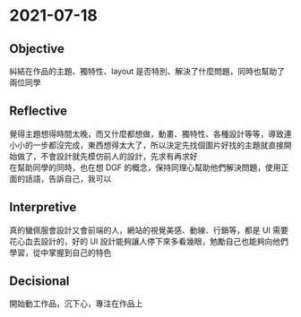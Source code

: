 # 2021-07-18

## Objective

糾結在作品的主題、獨特性、layout 是否特別、解決了什麼問題，同時也幫助了兩位同學  

## Reflective

覺得主題想得時間太晚，而又什麼都想做，動畫、獨特性、各種設計等等，導致連小小的一步都沒完成，東西想得太大了，所以決定先找個圖片好找的主題就直接開始做了，不會設計就先模仿前人的設計，先求有再求好  
在幫助同學的同時，也在想 DGF 的概念，保持同理心幫助他們解決問題，使用正面的話語，告訴自己，我可以  

## Interpretive

真的蠻佩服會設計又會前端的人，網站的視覺美感、動線、行銷等，都是 UI 需要花心血去設計的，好的 UI 設計能夠讓人停下來多看幾眼，勉勵自己也能夠向他們學習，從中掌握到自己的特色  

## Decisional

開始動工作品，沉下心，專注在作品上
